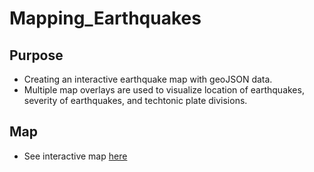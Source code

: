 # Mapping_Earthquakes

## Purpose 
- Creating an interactive earthquake map with geoJSON data. 
- Multiple map overlays are used to visualize location of earthquakes, severity of earthquakes, and techtonic plate divisions.

## Map
- See interactive map [here](https://a-memme.github.io/Mapping_Earthquakes/)
